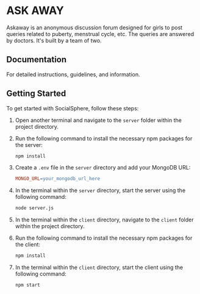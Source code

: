 # ASK AWAY 

Askaway is an anonymous discussion forum designed for girls to post
queries related to puberty, menstrual cycle, etc. The queries are answered
by doctors. It's built by a team of two.

## Documentation

For detailed instructions, guidelines, and information.

## Getting Started

To get started with SocialSphere, follow these steps:

1. Open another terminal and navigate to the `server` folder within the project directory.
2. Run the following command to install the necessary npm packages for the server:

    ```sh
    npm install
    ```

3. Create a `.env` file in the `server` directory and add your MongoDB URL:

    ```makefile
    MONGO_URL=your_mongodb_url_here
    ```

4. In the terminal within the `server` directory, start the server using the following command:

    ```sh
    node server.js
    ```

5. In the terminal within the `client` directory, navigate to the `client` folder within the project directory.
6. Run the following command to install the necessary npm packages for the client:

    ```sh
    npm install
    ```

7. In the terminal within the `client` directory, start the client using the following command:

    ```sh
    npm start
    ```

